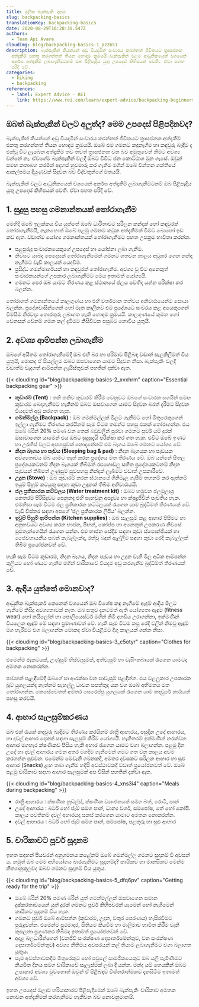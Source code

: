 ```yaml
---
title: මූලික බැක්පැකිං දැනුම
slug: backpacking-basics
translationKey: backpacking-basics
date: 2020-08-29T16:20:39.547Z
authors:
  - Team Api Avare
cloudimg: blog/backpacking-basics-1_pz2651
description: බැක්පැකින් කියන්නේ අඩු වියදමින් සංචාරය කරන්නත් ජීවිතයට ත්‍රාසජනක
  අත්දැකීම් එකතු කරගන්නත් තියන හොඳම ක්‍රමයයි.බැක්පැකින් වලට ආධුනිකයෙක් වශයෙන්
  අ‍ර්නඝ අත්දැකීම් ලබාගැනීමටනම් ඔබ පිළිපැදිය යුතු උපදෙස් කිහිපයක් පවතී. ඒවා පහත
  පරිදි වේ.
categories:
  - hiking
  - backpacking
references:
  - label: Expert Advice - REI
    link: https://www.rei.com/learn/expert-advice/backpacking-beginners.html?series=intro-to-backpacking
---
```

## ඔබත් බැක්පැකින් වලට අලුත්ද? මෙම උපදෙස් පිළිපදිනවද?

බැක්පැකින් කියන්නේ අඩු වියදමින් සංචාරය කරන්නත් ජීවිතයට ත්‍රාසජනක අත්දැකීම් එකතු කරගන්නත් තියන හොඳම ක්‍රමයයි. ඔබේ එම ගමනට කඳුනැගීම හා කඳවුරු බැඳීම ද එක්වූ විට ලැබෙන අත්දැකීම තව තවත් ත්‍රාසජනක වන බව අමුතුවෙන් කීමට අවශ්‍ය වන්නේ නෑ. ඒවගේම බැක්පැකින් වලදී ඔබට විවිධ ජන කොට්ඨාශ මුන ගැසේ. ඔවුන් සමඟ කතාබහ කරමින් අදහස් හුවමාරු කර ගැනීම මගින් ඔබේ චින්තන ශක්තියේ ආකල්පමය දියුණුවක් සිදුවන බව විද්වතුන්ගේ මතයයි.

බැක්පැකින් වලට ආධුනිකයෙක් වශයෙන් අ‍ර්නඝ අත්දැකීම් ලබාගැනීමටනම් ඔබ පිළිපැදිය යුතු උපදෙස් කිහිපයක් පවතී. ඒවා පහත පරිදි වේ.

## 1.  සුදුසු පහසු ගමනාන්තයක් තෝරාගැනීම

මෙහිදී ඔබේ ඉලක්කය විය යුත්තේ ඔබේ ධාරිතාවට සරිලන කන්දක් හෝ කඳවුරක් තෝරාගැනීමයි, නැතහොත් ඔබේ පළමු ගමනම කටුක අත්දැකීමක් වීමට බොහෝ ඉඩ කඩ ඇත. වඩාත්ම යෝග්‍ය ගමනාන්තයක් තෝරාගැනීමට පහත උපක්‍රම භාවිතා කරන්න.

* පළපුරුදු සංචාරකයෙකුගේ උපදෙස් හා යෝජනා ලබා ගැනීම.
* නිවසට යාබද පෙදෙසක් තෝරාගැනීමෙන් ගමනට ගතවන කාලය අඩුකර ගෙන කන්ඳ නැගීමට වැඩි කාලයක් යෙදවීම.
* ප්‍රසිද්ධ ගමන්මාර්ගයක් හා කඳවුරක් තෝරාගැනීම. අවශ්‍ය වූ විට අනෙකුත් සංචාරකයන්ගේ උපකාර ලබාගැනීමට මෙය ඉතාමත් යෝග්‍යයි.
* ගමනට පෙර ඔබ යාමට තීරණය කළ ස්ථානයේ ජලය පවතීද යන්න පරික්ෂා කර බලන්න.

තෝරාගත් ගමනාන්තයේ කාලගුණය හා එහි වර්තමාන තත්වය අනිවාර්‍යයෙන්ම සොයා බලන්න. ප්‍රදේශවාසින්ගෙන් හෝ මෑත කාලීනව එම ප්‍රදේශයට සංචරය කළ අයෙකුගෙන් විමසීම නිරවද්‍ය තොරතුරු ලබාගත හැකි හොඳම ක්‍රමයයි. කාලගුණයේ කුමන හෝ වෙනසක් වේනම් ගමන කල් දැමීමට කිසිවිටක පසුබට නොවිය යුතුයි.

## 2.  අවශ්‍ය ආම්පන්න ලබාගැනීම

ඔබගේ අයිතම තෝරාගැනීමේදී ඔබ එහි බර හා පරිමාව පිළිබඳ වඩාත් සැලකිලිමත් විය යුතුයි, මොකද ඒ සියල්ලම ඔබට ඔසවාගෙන යාමට සිදුවන නිසා. බැක්පැකිං වලදී වඩාත්ම වැදගත් ආම්පන්න ලැයිස්තුවක් පහතින් දක්වා ඇත.

{{< cloudimg id="blog/backpacking-basics-2_xvxhrm" caption="Essential backpacking gear" >}}

* **කූඩාරම (Tent)** : තනි තනිව කුඩාරම් කිරීම වෙනුවට ඔබගේ සංචාරක සගයින් සමඟ කුඩාරම බෙදාගැනීමට හැකිනම් ඔබට ඔසවාගෙන යාමට සිදුවන බරත් දැරීමට සිදුවන වියදමත් අඩු කරගත හැක.
* **ගමන්මල්ල (Backpack)** : ඔබ ගමන්මල්ලක් මිලට ගැනීමට හෝ මිතුරෙකුගෙන් ඉල්ලා ගැනීමට තීරණය කරයිනම් සෑම විටම තමන්ට පහසු එකක් තෝරාගන්න. එය ඔබේ බරින් 20% පමණ වන තෙක් බඩුවලින් පුරවා ගමනට පූර්ව යම් දුරක් ඔසාවාගෙන යාමෙන් එය ඔබට සුදුසුදැයි පරික්ෂා කර ගත හැක. එවිට ඔබේ ඉණට හා උරහිස් වලට අපහසුවක් නොදැනේනම් එම බෑගය ඔබේ ගමනට යෝග්‍ය වේ.
* **නිදන බෑගය හා පෑඩය (Sleeping bag & pad)** : නිදන බෑගයක හා පෑඩයක අවශ්‍යතාවය ඔබ යාමට තැත් කරන ප්‍රදේශය මත තීරණය වේ. ඔබ යන්නේ සීතල ප්‍රදේශයකටනම් නිදන බෑගයක් තිබීමත් රළුගොඩලු සහිත ප්‍රදේශයකටනම් නිදන පෑඩයක් තිබීමත් උණුසුම් සුවපහසු නින්දක් ලැබීමට වඩාත් උපකාරීවේ.
* **උදුන (Stove)** : ඔබ කූඩාරම් කරන ස්ථානයේ ගිනිමැල ගැසීම තහනම් කර ඇත්නම් ඉයුම් පිහුම් කටයුතු සඳහා කුඩා උඳුනක් තිබීම අනිවාර්‍යයයි.
* **ජල ප්‍රතිකාරක කට්ටලය (Water treatment kit)** : ඔබට හමුවන ජලමූලාශ්‍ර කෙතරම් පිරිසිදුවට පෙනුනද එහි සැඟවුනු අපද්‍රව්‍ය හා ක්ෂුද්‍රජීවීන් පැවතිය හැක. එමනිසා සෑම විටම ජල ප්‍රතිකාරක කට්ටලයක් රැගෙන යාම බුද්ධිමත් තීරණයක් වේ. වැඩි විස්තර සඳහා අපගේ ‘ජල ප්‍රතිකාරක ලිපිය’ බලන්න.
* **ඉවුම් පිහුම් ආම්පන්න (Kitchen supplies)** : ඔබ සැලසුම් කළ ආහාර පිසීමට හා අනුභවයට අවශ්‍ය කරන භාජන, පිඟන්, කෝප්ප හා අනෙකුත් උපකරණ නිවසේ මුළුතැන්ගෙයින් රැගෙන යන්න. එම භාජන සේදීම සඳහා කුඩා ස්පොන්ජියක් හා ජෛවහායනීය සබන් කැබල්ලක්ද, රත්වූ බඳුන් ඇල්ලීම සඳහා කුඩා රෙදි කැබැල්ලක් තිබීම ප්‍රයෝජනවත් වේ.

හැකි සෑම විටම කූඩාරම, නිදන බෑගය, නිදන පෑඩය හා උදුන වැනි මිල අධික ආම්පන්න කුලියට හෝ ණයට ගැනීම මගින් චාරිකාවේ වියදම අඩු කරගැනීම බුද්ධිම්ත් තීරණයක් වේ.

## 3.  ඇඳිය යුත්තේ මොනවාද?

ආධුනික බැක්පැකර් කෙනෙක් වශයෙන් ඔබ විශේෂ කඳු නැගීමේ ඇඳුම් ආදිය මිලට ගැනීමේ කිසිදු අවශ්‍යතාවක් නැත. ඔබ සතුව දැනටමත් ඇති යෝග්‍යතා ඇඳුම (fitness wear) හෝ නයිලෝන් හා පොලියෙස්ටර් මගින් නිමි දහඩිය උරාගන්නා, ඉක්මණින් වියලෙන ඇඳුම් මේ සඳහා ප්‍රමාණාවත් වේ. හැකි සෑම විටම කපු රෙදි වලින් නිමවූ ඇඳුම් මග හැරීමට වග බලාගන්න මොකද ඒවා වියළීමට දිගු කාලයක් ගන්න නිසා.

{{< cloudimg id="blog/backpacking-basics-3_c5otyr" caption="Clothes for backpacking" >}}

එමෙන්ම ජැකටයක්, උණුසුම් හිස්වැසුමක්, අත්වැසුම් හා වැසි-කබායක් රැගෙන යාමටද අමතක නොකරන්න.

පාවහන් පැළඳීමේදී ඔබගේ පා ආරක්ෂා වන පාවැසුම් පළඳින්න. එය වළලුකාර උපකාරක බූට් යුගලයක්ද නැත්නම් සැහල්ලු ධාවන සපත්තුද යන වග ඔබේ අභිමතය මත තෝරාගන්න. කෙසේවෙතත් අමතර සෙරෙප්පු යුගලයක් රැගෙන යාම කඳවුරේ කාර්‍යයන් පහසු කරවයි.

## 4.  ආහාර සැලසුම්කරණය

ඔබ එක් රැයක් කඳවුරු බැඳීමට තීරණය කරයිනම් රාත්‍රී ආහාරය, පසුදින උදේ ආහාරය, හා දවල් ආහාර දෙකක් සඳහා සැලසුම් කිරීම යෝග්‍යයි. හැකිතරම් ඉක්මණින් නරක්වන ආහාර මගහැර ක්ෂණිකව පිසිය හැකි අහාර රැගෙන යාමට වගා බලාගන්න. පළමු දින උදේ හා දවල් ආහාරය ගමන අතර මගදීම ගැනීමෙන් ගමට ගත වන කාලය අවම කරගන්න පුළුවන. එමෙන්ම මෙවැනි ගමනකදී, අමතර දවසකට සරිලන ආහාර හා සුළු ආහාර (Snacks) ළඟ තබා ගැනීම හදිසි අවස්ථාවකදී වඩාත් ප්‍රයෝජනවත් වේ. ඔබේ පළමු චාරිකාව සඳහා ආහාර සැලසුමක් අප විසින් පහතින් දැක්වා ඇත.

{{< cloudimg id="blog/backpacking-basics-4_xns3i4" caption="Meals during backpacking" >}}

* රාත්‍රී ආහාරය : ක්ෂණික නූඩ්ල්ස්, ක්ෂණික ව්‍යාංජනයක් සමග බත්, රොටී, පාන්
* උදේ ආහාරය : බටර් හෝ ජෑම් සමග පාන්, ධාන්‍ය වර්ග, සමපෝෂ, තේ හෝ කෝපි. කාලය පවතීනම් දවල්
  අහාරයද සකස් කරගෙන යාමාට අමතක නොකරන්න.
* දවල් ආහාරය : බටර් හෝ ජෑම් සමග පාන්, සමපෝෂ, පළතුරු හා සුළු ආහාර

## 5.  චාරිකාවට පූර්ව සූදානම

ඉහත සඳහන් පියවරන් අනුගමනය කළේනම් ඔබේ ගමන්මල්ල ගමනට සූදානම් වී අවසන්‍ ය. නමුත් ඔබ මෙම අභියෝගය බාරගැනීමට සූදානම්ද? කායිකව හා මානසිකව මෙන්ම නීත්‍යානුකූලවද ඔබව ගමනට සූදානම් විය යුතුය.

{{< cloudimg id="blog/backpacking-basics-5_dfq6pv" caption="Getting ready for the trip" >}}

* ඔබේ බරින් 20% පමණ බරින් යුත් ගමන්මල්ලක් ඔසවාගෙන සමාන දුෂ්කරතාවයෙන් යුත් දුරක් ගමනට පූර්ව කිහිපවරක් යෑමෙන් හෝ නැගීමෙන් කායිකව සූදානම් විය හැක.
* ගමනට පූර්ව ඔබේ ආම්පන්න (කූඩාරම, උදුන, වතුර පෙරණය) හැසිරවීමට පුරුදුවන්න. එමෙන්ම ප්‍රථමාදාර, සිතියම කියවීම හා මාලිමාව භාවිත කිරීම වැනි කුසලතා ප්‍රගුණකර තිබීමද ඉතාමත් ප්‍රයෝජනවත් වේ.
* අදාළ බලධාරීන්ගෙන් (වනජීවී සංරක්ෂණ දෙපාර්තමේන්තුව, වන සංරක්ෂණ දෙපාර්තමේන්තුව) අවශ්‍ය නීතිමය අවසරයන් කල් තියාම ලබාගැනීමට වගා බලාගත යුතුය.
* සෑම අවස්තාවකදීම මිතුරෙකුට හෝ පවුලේ සාමජිකයෙකුට ඔබ යලි පැමිණීමට නියමිත දිනය සමග චාරිකාවේ සැලැස්මක් ලබා දී යන්න. මන්ද යම් හෙයකින් ඔබට උපාකාර අවශ්‍ය වුවහොත් ඔවුන් ඒ පිළිබඳව විස්තරාත්මකව දැනසිටීම ඉතාමත් අවශ්‍ය වේ.

ඉහත උපදෙස් මලාව හරියාකාරව පිළිපැදීමෙන් ඔබේ බැක්පැකිං චාරිකාව අමතක නොවන අත්දැකීමක් කරගැනීමට හැකිවන බව නොවනුමානයි.